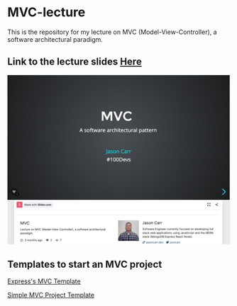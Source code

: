 # MVC-lecture

This is the repository for my lecture on MVC (Model-View-Controller), a software architectural paradigm.

## Link to the lecture slides [Here](https://slides.com/jsoncarr/mvc)

![alt txt](mvc-lecture.png)

## Templates to start an MVC project

[Express's MVC Template](https://github.com/expressjs/express/tree/master/examples/mvc)

[Simple MVC Project Template](https://github.com/jasoncarr95/MVC-lecture-jasoncarr/tree/main/MVC-Project-Template)
